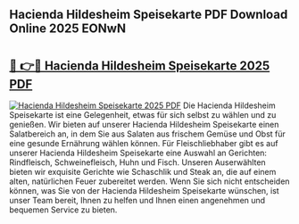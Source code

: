 ## Hacienda Hildesheim Speisekarte PDF Download Online 2025 EONwN

# <h2><a href="http://gcddvbm.nevu.top/?p=Hacienda+Hildesheim+Speisekarte">🔗 👉🔴 Hacienda Hildesheim Speisekarte 2025 PDF</a></h2>

[![Hacienda Hildesheim Speisekarte 2025 PDF](https://i.imgur.com/dBaPXMq.png)](http://gcddvbm.nevu.top/?p=Hacienda+Hildesheim+Speisekarte)
Die Hacienda Hildesheim Speisekarte ist eine Gelegenheit, etwas für sich selbst zu wählen und zu genießen. Wir bieten auf unserer Hacienda Hildesheim Speisekarte einen Salatbereich an, in dem Sie aus Salaten aus frischem Gemüse und Obst für eine gesunde Ernährung wählen können. Für Fleischliebhaber gibt es auf unserer Hacienda Hildesheim Speisekarte eine Auswahl an Gerichten: Rindfleisch, Schweinefleisch, Huhn und Fisch. Unseren Auserwählten bieten wir exquisite Gerichte wie Schaschlik und Steak an, die auf einem alten, natürlichen Feuer zubereitet werden. Wenn Sie sich nicht entscheiden können, was Sie von der Hacienda Hildesheim Speisekarte wünschen, ist unser Team bereit, Ihnen zu helfen und Ihnen einen angenehmen und bequemen Service zu bieten.
